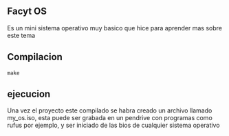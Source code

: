 **Facyt OS**
---
Es un mini sistema operativo muy basico que hice para aprender mas sobre este tema


**Compilacion**
---
```
make
```
**ejecucion**
---
Una vez el proyecto este compilado se habra creado un archivo llamado my_os.iso, esta puede ser grabada en un pendrive con programas como rufus por ejemplo, 
y ser iniciado de las bios de cualquier sistema operativo 
